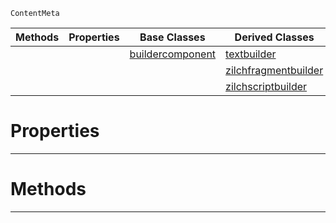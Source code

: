  `ContentMeta`

|Methods|Properties|Base Classes|Derived Classes|
|---|---|---|---|
| | |[buildercomponent](https://github.com/zeroengineteam/ZeroDocs/blob/master/code_reference/class_reference/buildercomponent.markdown)|[textbuilder](https://github.com/zeroengineteam/ZeroDocs/blob/master/code_reference/class_reference/textbuilder.markdown)|
| | | |[zilchfragmentbuilder](https://github.com/zeroengineteam/ZeroDocs/blob/master/code_reference/class_reference/zilchfragmentbuilder.markdown)|
| | | |[zilchscriptbuilder](https://github.com/zeroengineteam/ZeroDocs/blob/master/code_reference/class_reference/zilchscriptbuilder.markdown)|


 #  Properties


---  
 #  Methods


---  
 

 